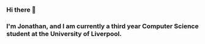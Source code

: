 ### Hi there 👋

<h3> I'm Jonathan, and I am currently a third year Computer Science student at the University of Liverpool.</h3>
